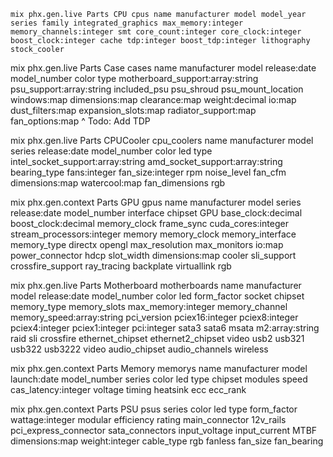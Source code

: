     mix phx.gen.live Parts CPU cpus name manufacturer model model_year series family integrated_graphics max_memory:integer memory_channels:integer smt core_count:integer core_clock:integer boost_clock:integer cache tdp:integer boost_tdp:integer lithography stock_cooler

mix phx.gen.live Parts Case cases name manufacturer model release:date model_number color type motherboard_support:array:string psu_support:array:string included_psu psu_shroud psu_mount_location windows:map dimensions:map clearance:map weight:decimal io:map dust_filters:map expansion_slots:map radiator_support:map fan_options:map
^ Todo: Add TDP


mix phx.gen.live Parts CPUCooler cpu_coolers name manufacturer model series release:date model_number color led type intel_socket_support:array:string amd_socket_support:array:string bearing_type fans:integer fan_size:integer rpm noise_level fan_cfm dimensions:map watercool:map fan_dimensions rgb

mix phx.gen.context Parts GPU gpus name manufacturer model series release:date model_number interface chipset GPU base_clock:decimal boost_clock:decimal memory_clock frame_sync cuda_cores:integer stream_processors:integer memory memory_clock memory_interface memory_type directx opengl max_resolution max_monitors io:map power_connector hdcp slot_width dimensions:map cooler sli_support crossfire_support ray_tracing backplate virtuallink rgb


mix phx.gen.live Parts Motherboard motherboards name manufacturer model release:date model_number color led  form_factor socket chipset memory_type memory_slots max_memory:integer memory_channel memory_speed:array:string pci_version pciex16:integer pciex8:integer pciex4:integer pciex1:integer pci:integer sata3 sata6 msata m2:array:string raid sli crossfire ethernet_chipset ethernet2_chipset video usb2 usb321 usb322 usb3222 video audio_chipset audio_channels wireless

mix phx.gen.context Parts Memory memorys name manufacturer model launch:date model_number series color led type chipset modules speed cas_latency:integer voltage timing heatsink ecc ecc_rank

mix phx.gen.context Parts PSU psus series color led type form_factor wattage:integer modular efficiency rating main_connector 12v_rails pci_express_connector sata_connectors input_voltage input_current MTBF dimensions:map weight:integer cable_type rgb fanless fan_size fan_bearing
